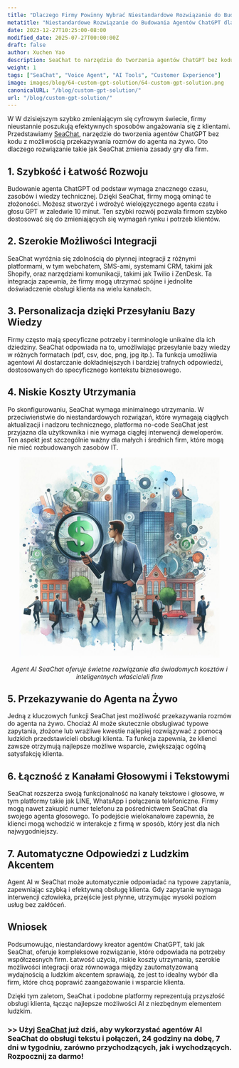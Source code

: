 ```yaml
---
title: "Dlaczego Firmy Powinny Wybrać Niestandardowe Rozwiązanie do Budowania Agentów ChatGPT"
metatitle: "Niestandardowe Rozwiązanie do Budowania Agentów ChatGPT dla Firm"
date: 2023-12-27T10:25:00-08:00
modified_date: 2025-07-27T00:00:00Z
draft: false
author: Xuchen Yao
description: SeaChat to narzędzie do tworzenia agentów ChatGPT bez kodu z możliwością przekazywania rozmów do agenta na żywo, umożliwiające szybkie tworzenie wielojęzycznych agentów czatu i głosu. Oferuje płynną integrację, łatwą personalizację i niskie koszty utrzymania, idealne do usprawniania obsługi klienta dzięki połączeniu wydajności AI i interakcji międzyludzkiej.
weight: 1
tags: ["SeaChat", "Voice Agent", "AI Tools", "Customer Experience"]
image: images/blog/64-custom-gpt-solution/64-custom-gpt-solution.png
canonicalURL: "/blog/custom-gpt-solution/"
url: "/blog/custom-gpt-solution/"
---
```


W W dzisiejszym szybko zmieniającym się cyfrowym świecie, firmy nieustannie poszukują efektywnych sposobów angażowania się z klientami. Przedstawiamy [SeaChat](https://chat.seasalt.ai/?utm_source=blog), narzędzie do tworzenia agentów ChatGPT bez kodu z możliwością przekazywania rozmów do agenta na żywo. Oto dlaczego rozwiązanie takie jak SeaChat zmienia zasady gry dla firm.

## 1. **Szybkość i Łatwość Rozwoju**

Budowanie agenta ChatGPT od podstaw wymaga znacznego czasu, zasobów i wiedzy technicznej. Dzięki SeaChat, firmy mogą ominąć te złożoności. Możesz stworzyć i wdrożyć wielojęzycznego agenta czatu i głosu GPT w zaledwie 10 minut. Ten szybki rozwój pozwala firmom szybko dostosować się do zmieniających się wymagań rynku i potrzeb klientów.

## 2. **Szerokie Możliwości Integracji**

SeaChat wyróżnia się zdolnością do płynnej integracji z różnymi platformami, w tym webchatem, SMS-ami, systemami CRM, takimi jak Shopify, oraz narzędziami komunikacji, takimi jak Twilio i ZenDesk. Ta integracja zapewnia, że firmy mogą utrzymać spójne i jednolite doświadczenie obsługi klienta na wielu kanałach.

## 3. **Personalizacja dzięki Przesyłaniu Bazy Wiedzy**

Firmy często mają specyficzne potrzeby i terminologie unikalne dla ich dziedziny. SeaChat odpowiada na to, umożliwiając przesyłanie bazy wiedzy w różnych formatach (pdf, csv, doc, png, jpg itp.). Ta funkcja umożliwia agentowi AI dostarczanie dokładniejszych i bardziej trafnych odpowiedzi, dostosowanych do specyficznego kontekstu biznesowego.

## 4. **Niskie Koszty Utrzymania**

Po skonfigurowaniu, SeaChat wymaga minimalnego utrzymania. W przeciwieństwie do niestandardowych rozwiązań, które wymagają ciągłych aktualizacji i nadzoru technicznego, platforma no-code SeaChat jest przyjazna dla użytkownika i nie wymaga ciągłej interwencji deweloperów. Ten aspekt jest szczególnie ważny dla małych i średnich firm, które mogą nie mieć rozbudowanych zasobów IT.

<center>
<img height="450px" src="/images/blog/59-seachat-cost-capping/59-seachat-cost-aware-businesses.jpeg" alt="Agent AI SeaChat oferuje świetne rozwiązanie dla świadomych kosztów i inteligentnych właścicieli firm"/>

*Agent AI SeaChat oferuje świetne rozwiązanie dla świadomych kosztów i inteligentnych właścicieli firm*
</center>

## 5. **Przekazywanie do Agenta na Żywo**

Jedną z kluczowych funkcji SeaChat jest możliwość przekazywania rozmów do agenta na żywo. Chociaż AI może skutecznie obsługiwać typowe zapytania, złożone lub wrażliwe kwestie najlepiej rozwiązywać z pomocą ludzkich przedstawicieli obsługi klienta. Ta funkcja zapewnia, że klienci zawsze otrzymują najlepsze możliwe wsparcie, zwiększając ogólną satysfakcję klienta.

## 6. **Łączność z Kanałami Głosowymi i Tekstowymi**

SeaChat rozszerza swoją funkcjonalność na kanały tekstowe i głosowe, w tym platformy takie jak LINE, WhatsApp i połączenia telefoniczne. Firmy mogą nawet zakupić numer telefonu za pośrednictwem SeaChat dla swojego agenta głosowego. To podejście wielokanałowe zapewnia, że klienci mogą wchodzić w interakcje z firmą w sposób, który jest dla nich najwygodniejszy.

## 7. **Automatyczne Odpowiedzi z Ludzkim Akcentem**

Agent AI w SeaChat może automatycznie odpowiadać na typowe zapytania, zapewniając szybką i efektywną obsługę klienta. Gdy zapytanie wymaga interwencji człowieka, przejście jest płynne, utrzymując wysoki poziom usług bez zakłóceń.

## Wniosek

Podsumowując, niestandardowy kreator agentów ChatGPT, taki jak SeaChat, oferuje kompleksowe rozwiązanie, które odpowiada na potrzeby współczesnych firm. Łatwość użycia, niskie koszty utrzymania, szerokie możliwości integracji oraz równowaga między zautomatyzowaną wydajnością a ludzkim akcentem sprawiają, że jest to idealny wybór dla firm, które chcą poprawić zaangażowanie i wsparcie klienta.

Dzięki tym zaletom, SeaChat i podobne platformy reprezentują przyszłość obsługi klienta, łącząc najlepsze możliwości AI z niezbędnym elementem ludzkim.

### >> Użyj [SeaChat](https://chat.seasalt.ai/?utm_source=blog) już dziś, aby wykorzystać agentów AI SeaChat do obsługi tekstu i połączeń, 24 godziny na dobę, 7 dni w tygodniu, zarówno przychodzących, jak i wychodzących. Rozpocznij za darmo!
